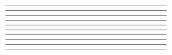 ************************************************************************************************************************
************************************************************************************************************************
************************************************************************************************************************
************************************************************************************************************************
************************************************************************************************************************    
************************************************************************************************************************
************************************************************************************************************************
************************************************************************************************************************
************************************************************************************************************************
************************************************************************************************************************

